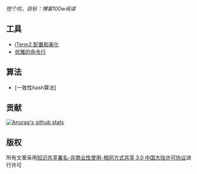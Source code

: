 *挖个坑，目标：博客100w阅读*

## 工具

- [iTerm2 配置和美化](https://sspai.com/post/63241)
- [优雅的命令行](posts/command.html)

## 算法

- [一致性hash算法]

## 贡献

[![Anurag's github stats](https://github-readme-stats.vercel.app/api?username=karezachen&bg_color=30,ff4d4f,ff7a45,ffa940,ffc53d,ffec3d,bae637,73d13d&title_color=fff&text_color=f5f5f5)](https://github.com/anuraghazra/github-readme-stats)

## 版权

所有文章采用[知识共享署名-非商业性使用-相同方式共享 3.0 中国大陆许可协议](http://creativecommons.org/licenses/by-nc-sa/3.0/cn/)进行许可
